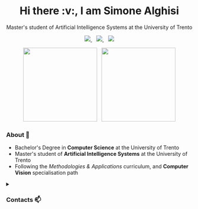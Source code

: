 <h1 align="center">Hi there :v:, I am Simone Alghisi</h1>

<p align='center'>
  Master's student of Artificial Intelligence Systems at the University of Trento
</p>

<p align='center'>
  <a href="https://www.linkedin.com/in/simone-alghisi/">
    <img src="https://img.shields.io/badge/LinkedIn-0077B5?style=for-the-badge&logo=linkedin&logoColor=white"></img>
  </a>&nbsp;&nbsp;
  <a href="https://simone-alghisi.github.io/">
    <img src="https://img.shields.io/badge/website-000000?style=for-the-badge&logo=About.me&logoColor=white"></img>
  </a>&nbsp;&nbsp;
  <a href="https://www.instagram.com/alghisius/">
    <img src="https://img.shields.io/badge/Instagram-E4405F?style=for-the-badge&logo=instagram&logoColor=white"></img>
  </a> 
</p>

<p align='center'>
  <a href="#"><img src="https://github-readme-stats.vercel.app/api?username=simone-alghisi&show_icons=true&count_private=true&theme=tokyonight" height=200></a>&nbsp;&nbsp;
  <a href="#"><img src="https://github-readme-stats.vercel.app/api/top-langs/?username=simone-alghisi&count_private=true&theme=tokyonight&hide=jupyter%20notebook,html,css&layout=compact&langs_count=6" height=200></a>
</p>


<h3>About 💬</h3>

- Bachelor's Degree in **Computer Science** at the University of Trento
- Master's student of **Artificial Intelligence Systems** at the University of Trento
- Following the *Methodologies & Applications* curriculum, and **Computer Vision** specialisation path


<details>
  <summary><h3>Contacts 📫</h3></summary>
  How to reach me:
  <p align='center'>
    <a href="mailto:alghisius.simone@gmail.com">
      <img src="https://img.shields.io/badge/Gmail-D14836?style=for-the-badge&logo=gmail&logoColor=white"></img>
    </a>&nbsp;&nbsp;
    <a href="https://www.linkedin.com/in/simone-alghisi/">
      <img src="https://img.shields.io/badge/LinkedIn-0077B5?style=for-the-badge&logo=linkedin&logoColor=white"></img>
    </a>&nbsp;&nbsp;
    <a href="https://t.me/Alghisius">
      <img src="https://img.shields.io/badge/Telegram-2CA5E0?style=for-the-badge&logo=telegram&logoColor=white"></img>
    </a>
  </p>
</details>
